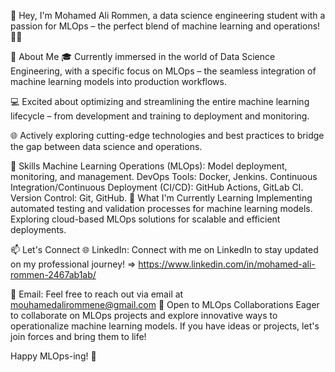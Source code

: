 👋 Hey, I'm Mohamed Ali Rommen, a data science engineering student with a passion for MLOps – the perfect blend of machine learning and operations! 👨‍💻

🚀 About Me
🎓 Currently immersed in the world of Data Science Engineering, with a specific focus on MLOps – the seamless integration of machine learning models into production workflows.

💻 Excited about optimizing and streamlining the entire machine learning lifecycle – from development and training to deployment and monitoring.

🌐 Actively exploring cutting-edge technologies and best practices to bridge the gap between data science and operations.

💼 Skills
Machine Learning Operations (MLOps): Model deployment, monitoring, and management.
DevOps Tools: Docker, Jenkins.
Continuous Integration/Continuous Deployment (CI/CD): GitHub Actions, GitLab CI.
Version Control: Git, GitHub.
🌱 What I'm Currently Learning
Implementing automated testing and validation processes for machine learning models.
Exploring cloud-based MLOps solutions for scalable and efficient deployments.

📫 Let's Connect
🌐 LinkedIn: Connect with me on LinkedIn to stay updated on my professional journey! => https://www.linkedin.com/in/mohamed-ali-rommen-2467ab1ab/

📧 Email: Feel free to reach out via email at mouhamedalirommene@gmail.com
🤝 Open to MLOps Collaborations
Eager to collaborate on MLOps projects and explore innovative ways to operationalize machine learning models. If you have ideas or projects, let's join forces and bring them to life!

Happy MLOps-ing! 🚀

